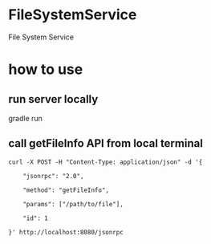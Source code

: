 # FileSystemService
File System Service

# how to use
## run server locally
gradle run

## call getFileInfo API from local terminal
```
curl -X POST -H "Content-Type: application/json" -d '{

    "jsonrpc": "2.0",

    "method": "getFileInfo",

    "params": ["/path/to/file"],

    "id": 1

}' http://localhost:8080/jsonrpc

```

